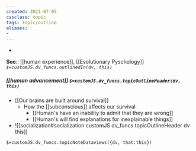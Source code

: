 ```yaml
---
created: 2021-07-05
cssclass: topic
tags: topic/outline
aliases:
- 
---
```

- 

**See**:: [[human experience]], [[Evolutionary Pyschology]]
*`$=customJS.dv_funcs.outlinedIn(dv, this)`*

##### [[human advancement]] `$=customJS.dv_funcs.topicOutlineHeader(dv, this)`
- [[Our brains are built around survival]]
	- How the [[subconscious]] affects our survival
		- [[Human's have an inability to admit that they are wrong]]
		- [[Human's will find explanations for inexplainable things]]
- ![[socialization#socialization customJS dv_funcs topicOutlineHeader dv this]]

`$=customJS.dv_funcs.topicNoteDataviews({dv, that:this})`
